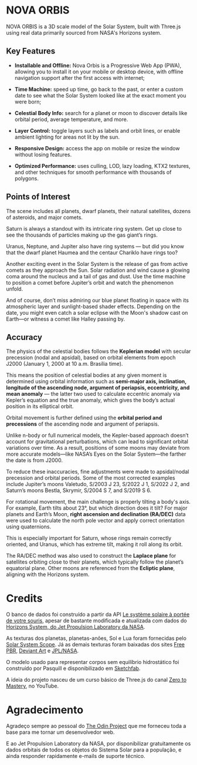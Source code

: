 # NOVA ORBIS

NOVA ORBIS is a 3D scale model of the Solar System, built with Three.js using real data primarily sourced from NASA's Horizons system.

## Key Features

- **Installable and Offline:** Nova Orbis is a Progressive Web App (PWA), allowing you to install it on your mobile or desktop device, with offline navigation support after the first access with internet;

- **Time Machine:** speed up time, go back to the past, or enter a custom date to see what the Solar System looked like at the exact moment you were born;

- **Celestial Body Info:** search for a planet or moon to discover details like orbital period, average temperature, and more.

- **Layer Control:** toggle layers such as labels and orbit lines, or enable ambient lighting for areas not lit by the sun.

- **Responsive Design:** access the app on mobile or resize the window without losing features.

- **Optimized Performance:** uses culling, LOD, lazy loading, KTX2 textures, and other techniques for smooth performance with thousands of polygons.

## Points of Interest

The scene includes all planets, dwarf planets, their natural satellites, dozens of asteroids, and major comets.

Saturn is always a standout with its intricate ring system. Get up close to see the thousands of particles making up the gas giant’s rings.


Uranus, Neptune, and Jupiter also have ring systems — but did you know that the dwarf planet Haumea and the centaur Chariklo have rings too?

Another exciting event in the Solar System is the release of gas from active comets as they approach the Sun. Solar radiation and wind cause a glowing coma around the nucleus and a tail of gas and dust. Use the time machine to position a comet before Jupiter’s orbit and watch the phenomenon unfold.

And of course, don’t miss admiring our blue planet floating in space with its atmospheric layer and sunlight-based shader effects. Depending on the date, you might even catch a solar eclipse with the Moon's shadow cast on Earth—or witness a comet like Halley passing by.

## Accuracy

The physics of the celestial bodies follows the **Keplerian model** with secular precession (nodal and apsidal), based on orbital elements from epoch J2000 (January 1, 2000 at 10 a.m. Brasília time).

This means the position of celestial bodies at any given moment is determined using orbital information such as **semi-major axis, inclination, longitude of the ascending node, argument of periapsis, eccentricity, and mean anomaly** — the latter two used to calculate eccentric anomaly via Kepler’s equation and the true anomaly, which gives the body’s actual position in its elliptical orbit.

Orbital movement is further defined using the **orbital period and precessions** of the ascending node and argument of periapsis.

Unlike n-body or full numerical models, the Kepler-based approach doesn’t account for gravitational perturbations, which can lead to significant orbital variations over time. As a result, positions of some moons may deviate from more accurate models—like NASA’s Eyes on the Solar System—the farther the date is from J2000.

To reduce these inaccuracies, fine adjustments were made to apsidal/nodal precession and orbital periods. Some of the most corrected examples include Jupiter’s moons Valetudo, S/2003 J 23, S/2022 J 1, S/2022 J 2, and Saturn’s moons Bestla, Skrymir, S/2004 S 7, and S/2019 S 6.

For rotational movement, the main challenge is properly tilting a body's axis. For example, Earth tilts about 23°, but which direction does it tilt? For major planets and Earth’s Moon, **right ascension and declination (RA/DEC)** data were used to calculate the north pole vector and apply correct orientation using quaternions.

This is especially important for Saturn, whose rings remain correctly oriented, and Uranus, which has extreme tilt, making it roll along its orbit.

The RA/DEC method was also used to construct the **Laplace plane** for satellites orbiting close to their planets, which typically follow the planet’s equatorial plane. Other moons are referenced from the **Ecliptic plane**, aligning with the Horizons system.

# Credits

O banco de dados foi construído a partir da API [Le système solaire à portée de votre souris](https://api.le-systeme-solaire.net/), apesar de bastante modificada e atualizada com dados do [Horizons System, do Jet Propulsion Laboratory da NASA](https://ssd.jpl.nasa.gov/).

As texturas dos planetas, planetas-anões, Sol e Lua foram fornecidas pelo [Solar System Scope](https://www.solarsystemscope.com/textures/). Já as demais texturas foram baixadas dos sites [Free PBR](https://freepbr.com/), [Deviant Art](http://deviantart.com/) e [JPL/NASA](https://www.jpl.nasa.gov/).

O modelo usado para representar corpos sem equilíbrio hidrostático foi construído por Pasquill e disponibilizado em [Sketchfab](https://sketchfab.com/3d-models/asteroid-low-poly-9a43ef48a70647188576ccb5987b7e64).

A ideia do projeto nasceu de um curso básico de Three.js do canal [Zero to Mastery](https://www.youtube.com/watch?v=KM64t3pA4fs), no YouTube.

# Agradecimento

Agradeço sempre ao pessoal do [The Odin Project](https://www.theodinproject.com/) que me forneceu toda a base para me tornar um desenvolvedor web.

E ao Jet Propulsion Laboratory da NASA, por disponibilizar gratuitamente os dados orbitais de todos os objetos do Sistema Solar para a população, e ainda responder rapidamente e-mails de suporte técnico.
